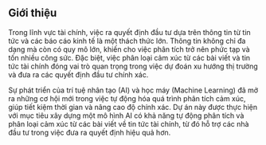 ## Giới thiệu
Trong lĩnh vực tài chính, việc ra quyết định đầu tư dựa trên thông tin từ tin tức và các báo cáo kinh tế là một thách thức lớn. Thông tin không chỉ đa dạng mà còn có quy mô lớn, khiến cho việc phân tích trở nên phức tạp và tốn nhiều công sức. Đặc biệt, việc phân loại cảm xúc từ các bài viết và tin tức tài chính đóng vai trò quan trọng trong việc dự đoán xu hướng thị trường và đưa ra các quyết định đầu tư chính xác.

Sự phát triển của trí tuệ nhân tạo (AI) và học máy (Machine Learning) đã mở ra những cơ hội mới trong việc tự động hóa quá trình phân tích cảm xúc, giúp tiết kiệm thời gian và nâng cao độ chính xác. Dự án này được thực hiện với mục tiêu xây dựng một mô hình AI có khả năng tự động phân tích và phân loại cảm xúc từ các bài viết về tin tức tài chính, từ đó hỗ trợ các nhà đầu tư trong việc đưa ra quyết định hiệu quả hơn.
